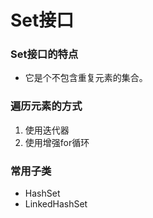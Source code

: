 # Set接口
### Set接口的特点
   * 它是个不包含重复元素的集合。
### 遍历元素的方式
   1. 使用迭代器
   2. 使用增强for循环

### 常用子类
   * HashSet
   * LinkedHashSet